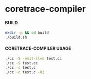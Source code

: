 # coretrace-compiler

#### BUILD

```zsh
mkdir -p && cd build
./build.sh
```

#### CORETRACE-COMPILER USAGE

```zsh
./cc -S -emit-llvm test.cc
./cc -S test.cc
./cc -c test.c
./cc -c test.c -O2
```
